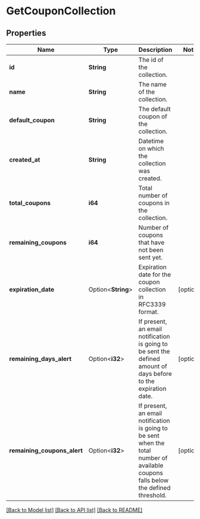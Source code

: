 # GetCouponCollection

## Properties

Name | Type | Description | Notes
------------ | ------------- | ------------- | -------------
**id** | **String** | The id of the collection. | 
**name** | **String** | The name of the collection. | 
**default_coupon** | **String** | The default coupon of the collection. | 
**created_at** | **String** | Datetime on which the collection was created. | 
**total_coupons** | **i64** | Total number of coupons in the collection. | 
**remaining_coupons** | **i64** | Number of coupons that have not been sent yet. | 
**expiration_date** | Option<**String**> | Expiration date for the coupon collection in RFC3339 format. | [optional]
**remaining_days_alert** | Option<**i32**> | If present, an email notification is going to be sent the defined amount of days before to the expiration date. | [optional]
**remaining_coupons_alert** | Option<**i32**> | If present, an email notification is going to be sent when the total number of available coupons falls below the defined threshold. | [optional]

[[Back to Model list]](../README.md#documentation-for-models) [[Back to API list]](../README.md#documentation-for-api-endpoints) [[Back to README]](../README.md)


